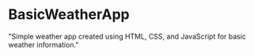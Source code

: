 # BasicWeatherApp
 "Simple weather app created using HTML, CSS, and JavaScript for basic weather information."
